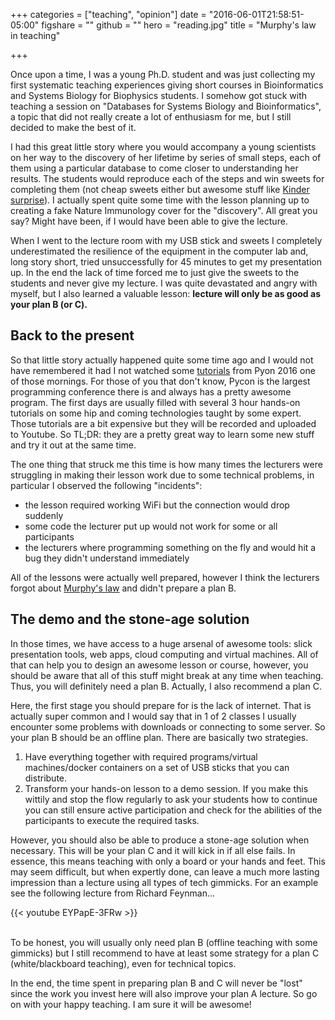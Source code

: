 +++
categories = ["teaching", "opinion"]
date = "2016-06-01T21:58:51-05:00"
figshare = ""
github = ""
hero = "reading.jpg"
title = "Murphy's law in teaching"

+++

Once upon a time, I was a young Ph.D. student and was just collecting my
first systematic teaching experiences giving short courses in Bioinformatics
and Systems Biology for Biophysics students. I somehow got stuck with teaching
a session on "Databases for Systems Biology and Bioinformatics", a topic that
did not really create a lot of enthusiasm for me, but I still decided to make
the best of it.

I had this great little story where you would accompany a young
scientists on her way to the discovery of her lifetime by series of small steps,
each of them using a particular database to come closer to understanding her
results. The students would reproduce each of the steps and win sweets for
completing them (not cheap sweets either but awesome stuff like
[Kinder surprise](https://en.wikipedia.org/wiki/Kinder_Surprise)). I actually
spent quite some time with the lesson planning up to creating a fake Nature
Immunology cover for the "discovery". All great you say? Might have been, if I
would have been able to give the lecture.

When I went to the lecture room with my USB stick and sweets I completely
underestimated the resilience of the equipment in the computer lab and, long
story short, tried unsuccessfully for 45 minutes to get my presentation up. In
the end the lack of time forced me to just give the sweets to the students
and never give my lecture. I was quite devastated and angry with myself, but I
also learned a valuable lesson: **lecture will only be as good as your plan B
(or C).**

## Back to the present

So that little story actually happened quite some time ago and I would not have
remembered it had I not watched some [tutorials](https://www.youtube.com/channel/UCwTD5zJbsQGJN75MwbykYNw)
from Pyon 2016 one of those mornings.
For those of you that don't know, Pycon is the largest
programming conference there is and always has a pretty awesome program. The
first days are usually filled with several 3 hour hands-on tutorials on some hip and coming
technologies taught by some expert. Those tutorials are a bit expensive but they
will be recorded and uploaded to Youtube. So TL;DR: they are a pretty great
way to learn some new stuff and try it out at the same time.

The one thing that struck me this time is how many times the lecturers were
struggling in making their lesson work due to some technical problems, in
particular I observed the following "incidents":

- the lesson required working WiFi but the connection would drop suddenly
- some code the lecturer put up would not work for some or all participants
- the lecturers where programming something on the fly and would hit a bug
  they didn't understand immediately

All of the lessons were actually well prepared, however I think the lecturers
forgot about [Murphy's law](https://en.wikipedia.org/wiki/Murphy%27s_law) and
didn't prepare a plan B.

## The demo and the stone-age solution

In those times, we have access to a huge arsenal of awesome tools: slick
presentation tools, web apps, cloud computing and virtual machines. All of
that can help you to design an awesome lesson or course, however, you should be
aware that all of this stuff might break at any time when teaching. Thus, you
will definitely need a plan B. Actually, I also recommend a plan C.

Here, the first stage you should prepare for is the lack of internet. That is actually
super common and I would say that in 1 of 2 classes I usually encounter some
problems with downloads or connecting to some server. So your plan B should be an
offline plan. There are basically two strategies.

1. Have everything together with required programs/virtual
  machines/docker containers on a set of USB sticks that you can distribute.
2. Transform your hands-on lesson to a demo session. If you make
  this wittily and stop the flow regularly to ask your students how to continue
  you can still ensure active participation and check for the abilities of the
  participants to execute the required tasks.

However, you should also be able to produce a stone-age solution when necessary.
This will be your plan C and it will kick in if all else fails. In essence, this
means teaching with only a board or your hands and feet. This may seem difficult,
but when expertly done, can leave a much more lasting impression than a lecture
using all types of tech gimmicks. For an example see the following lecture from
Richard Feynman...

{{< youtube EYPapE-3FRw >}}    

<br>
To be honest, you will usually only need plan B (offline teaching with some
gimmicks) but I still recommend to have at least some strategy for a plan C
(white/blackboard teaching), even for technical topics.

In the end, the time spent in preparing plan B and C will never be "lost" since
the work you invest here will also improve your plan A lecture. So go on with
your happy teaching. I am sure it will be awesome!

```

```
